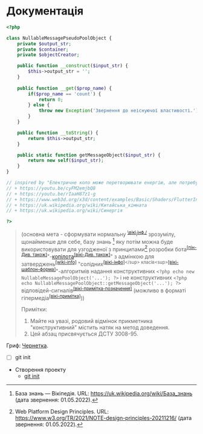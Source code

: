 # Документація
```php
<?php

class NullableMessagePseudoPoolObject {
    private $output_str;
    private $container;
    private $objectCreator;

    public function __construct($input_str) {
        $this->output_str = '';
    }
    
    public function __get($prop_name) {
        if($prop_name == 'count') {
            return 0;
        } else {
            throw new Exception('Звернення до неіснуючої властивості.');
        }
    }

    public function __toString() {
        return $this->output_str;
    }

    public static function getMessageObject($input_str) {
        return new self($input_str);
    }
}

// inspired by "Електричне коло може перетворювати енергію, але потребує джерел для підзарядки." (https://en.wikipedia.org/wiki/Organic_unity)
// + https://youtu.be/cyFM2emjbQ8
// + https://youtu.be/rIaaH87z1-g
// + https://www.web3d.org/x3d/content/examples/Basic/Shaders/FlutterIndex.html (недотягнутий проєкційний прікол)
// + https://uk.wikipedia.org/wiki/Китайська_кімната
// + https://uk.wikipedia.org/wiki/Синергія

?>
```
> (основна мета - сформувати нормальну <sup>[\\вікі](https://uk.wikipedia.org/wiki/%D0%9D%D0%BE%D1%80%D0%BC%D0%B0%D0%BB%D1%96%D0%B7%D0%B0%D1%86%D1%96%D1%8F_%D0%B1%D0%B0%D0%B7_%D0%B4%D0%B0%D0%BD%D0%B8%D1%85)</sup>і<sup>[інф.\/](https://uk.wikipedia.org/wiki/%D0%9D%D0%BE%D1%80%D0%BC%D0%B0)</sup> зрозумілу, щонайменше для себе, базу знань [^1] яку потім можна буде використовувати для узгодженої з принципами[^2] розробки бота<sup>[\[пін-Див. також\]](https://pin.it/6IzISoe)</sup>"-[копілота](https://www.dota2.com/hero/gyrocopter?l=ukrainian)<sup>[\[вікі-Див. також\]](https://uk.wikipedia.org/wiki/GitHub_Copilot)</sup>" з адмінкою для затверджень<sup>[\[wiki-info\]](https://en.wikipedia.org/wiki/Proof_assistant)</sup> "солідних<sup>[\[вікі-інфо\]](https://uk.wikipedia.org/wiki/SOLID_(%D0%BE%D0%B1%27%D1%94%D0%BA%D1%82%D0%BD%D0%BE-%D0%BE%D1%80%D1%96%D1%94%D0%BD%D1%82%D0%BE%D0%B2%D0%B0%D0%BD%D0%B5_%D0%BF%D1%80%D0%BE%D0%B3%D1%80%D0%B0%D0%BC%D1%83%D0%B2%D0%B0%D0%BD%D0%BD%D1%8F))</sup> класів<sup>[\[вікі-шаблон-форма\]](https://uk.wikipedia.org/wiki/%D0%9A%D0%BB%D0%B0%D1%81_(%D0%BF%D1%80%D0%BE%D0%B3%D1%80%D0%B0%D0%BC%D1%83%D0%B2%D0%B0%D0%BD%D0%BD%D1%8F))</sup>"-алгоритмів надання конструктивних ```<?php echo new NullableMessagePoolObject('...'); ?>``` і не конструктивних ```<?php echo NullableMessagePoolObject::getMessageObject('...'); ?>``` відповідей-сигналів<sup>[\[вікі-примітка-позначення\]](https://uk.wikipedia.org/wiki/%D0%9C%D0%BE%D0%B2%D0%B0)</sup> (можливо в форматі гіпермедіа<sup>[\[вікі-примітка\]](https://uk.wikipedia.org/wiki/HATEOAS)</sup>))
> 
> Примітки: 
> 1. Майте на увазі, родовий відмінок прикметника "конструктивний" містить натяк на метод доведення.
> 2. Цей абзац присвячується ДСТУ 3008-95.
> 
> [^1]: База знань — Вікіпедія. URL: https://uk.wikipedia.org/wiki/База_знань (дата звернення: 01.05.2022).
> [^2]: Web Platform Design Principles. URL: https://www.w3.org/TR/2021/NOTE-design-principles-20211216/ (дата звернення: 01.05.2022).

Гриф: [Чернетка](https://uk.wikipedia.org/wiki/Чернетка).

- [ ] git init
* Створення проекту
  * [git init](manual/DESC-GIT-INIT.md)
